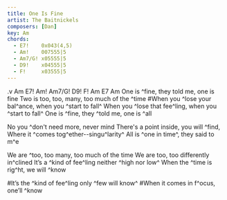```yaml
---
title: One Is Fine
artist: The Baitnickels
composers: [Dan]
key: Am
chords:
  - E7!    0x043(4,5)
  - Am!    007555|5
  - Am7/G! x05555|5
  - D9!    x04555|5
  - F!     x03555|5
---
```

.v Am E7! Am! Am7/G! D9! F! Am E7 Am
One is ^fine, they told me, one is fine
Two is too, too, many, too much of the ^time
#When you ^lose your bal^ance, when you ^start to fall^
When you ^lose that fee^ling, when you ^start to fall^
One is ^fine, they ^told me, one is ^all

No you ^don't need more, never mind
There's a point inside, you will ^find,
Where it ^comes tog^ether--singu^larity^
All is ^one in time^, they said to m^e

We are ^too, too many, too much of the time
We are too, too differently in^clined
It’s a ^kind of fee^ling neither ^high nor low^
When the ^time is rig^ht, we will ^know

#It’s the ^kind of fee^ling only ^few will know^
#When it comes in f^ocus, one’ll ^know